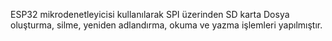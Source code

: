ESP32 mikrodenetleyicisi kullanılarak SPI üzerinden SD karta Dosya oluşturma, silme, yeniden adlandırma, okuma ve yazma işlemleri yapılmıştır.
